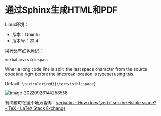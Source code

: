 # 通过Sphinx生成HTML和PDF

Linux环境：

* 版本：Ubuntu
* 版本号：20.4

换行处有红色标记：

```
verbatimvisiblespace
```

When a long code line is split, the last space character from the source code line right before the linebreak location is typeset using this.

Default: `\textcolor{red}{\textvisiblespace}`

![image-20220926144258586](C:\Users\杜瑶瑶\AppData\Roaming\Typora\typora-user-images\image-20220926144258586.png)

有问题可在这个地方查询：[verbatim - How does \verb* set the visible space? - TeX - LaTeX Stack Exchange](https://tex.stackexchange.com/questions/448103/how-does-verb-set-the-visible-space)